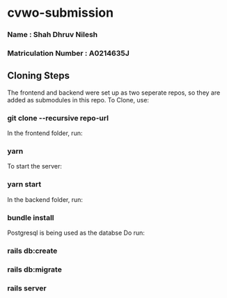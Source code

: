 # cvwo-submission


### Name : Shah Dhruv Nilesh

### Matriculation Number : A0214635J

## Cloning Steps
The frontend and backend were set up as two seperate repos,
so they are added as submodules in this repo.
To Clone, use:

### git clone --recursive repo-url

In the frontend folder, run:
### yarn
To start the server:
### yarn start

In the backend folder, run:
### bundle install
Postgresql is being used as the databse
Do run:
### rails db:create
### rails db:migrate
### rails server
